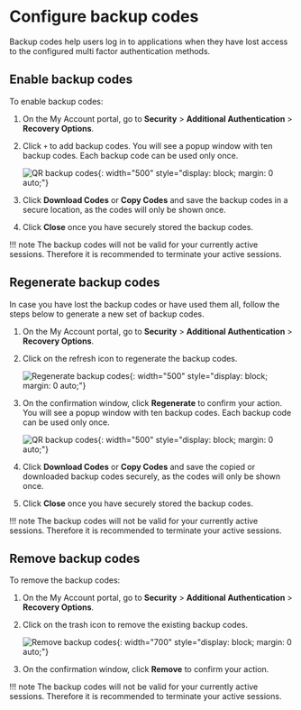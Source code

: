 # Configure backup codes

Backup codes help users log in to applications when they have lost access to the configured multi factor authentication methods.

## Enable backup codes

To enable backup codes:

1. On the My Account portal, go to **Security** > **Additional Authentication** > **Recovery Options**.

2. Click `+` to add backup codes.
    You will see a popup window with ten backup codes. Each backup code can be used only once.

    ![QR backup codes]({{base_path}}/assets/img/guides/mfa/backup-codes/backup-codes-via-myaccount.png){: width="500" style="display: block; margin: 0 auto;"}

3. Click **Download Codes** or **Copy Codes** and save the backup codes in a secure location, as the codes will only be shown once.

4. Click **Close** once you have securely stored the backup codes.

!!! note
    The backup codes will not be valid for your currently active sessions. Therefore it is recommended to terminate your active sessions.

## Regenerate backup codes

In case you have lost the backup codes or have used them all, follow the steps below to generate a new set of backup codes.

1. On the My Account portal, go to **Security** > **Additional Authentication** > **Recovery Options**.

2. Click on the refresh icon to regenerate the backup codes.

    ![Regenerate backup codes]({{base_path}}/assets/img/guides/mfa/backup-codes/regenerate-backup-codes.png){: width="500" style="display: block; margin: 0 auto;"}

3. On the confirmation window, click **Regenerate** to confirm your action.
    You will see a popup window with ten backup codes. Each backup code can be used only once.

    ![QR backup codes]({{base_path}}/assets/img/guides/mfa/backup-codes/backup-codes-via-myaccount.png){: width="500" style="display: block; margin: 0 auto;"}

4. Click **Download Codes** or **Copy Codes** and save the copied or downloaded backup codes securely, as the codes will only be shown once.

5. Click **Close** once you have securely stored the backup codes.

!!! note
    The backup codes will not be valid for your currently active sessions. Therefore it is recommended to terminate your active sessions.

## Remove backup codes
To remove the backup codes:

1. On the My Account portal, go to **Security** > **Additional Authentication** > **Recovery Options**.

2. Click on the trash icon to remove the existing backup codes.

    ![Remove backup codes]({{base_path}}/assets/img/guides/mfa/backup-codes/remove-backup-codes.png){: width="700" style="display: block; margin: 0 auto;"}

3. On the confirmation window, click **Remove** to confirm your action.

!!! note
    The backup codes will not be valid for your currently active sessions. Therefore it is recommended to terminate your active sessions.